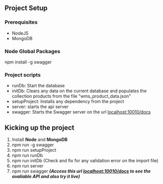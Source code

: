 ## Project Setup

### Prerequisites
- NodeJS
- MongoDB

### Node Global Packages
npm install -g swagger

### Project scripts
- runDb: Start the database
- initDb: Clears any data on the current database and populates the collection products from the file "wms_product_data.json"
- setupProject: Installs any dependency from the project
- server: starts the api server
- swagger: Starts the Swagger server on the url [localhost:10010/docs](http://localhost:10010/docs)

## Kicking up the project
1. Install **Node** and **MongoDB**
1. npm run -g swagger
1. npm run setupProject
1. npm run runDb
1. npm run initDb (Check and fix for any validation error on the import file)
1. npm run server
1. npm run swagger __*(Access this url [localhost:10010/docs](http://localhost:10010/docs) to see the avaliable API and also try it live)*__
